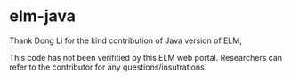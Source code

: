 # elm-java

Thank Dong Li for the kind contribution of Java version of ELM, 

This code has not been verifitied by this ELM web portal. Researchers can refer to the contributor for any questions/insutrations.
